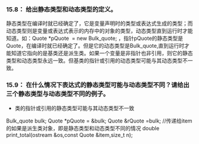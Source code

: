 ### 15.8： 给出静态类型和动态类型的定义。
静态类型在编译时就已经确定了，它是变量声明时的类型或表达式生成的类型；而动态类型则是变量或表达式表示的内存中的对象的类型，动态类型直到运行时才能知道。如：Quote *pQuote  = new Bulk_quote; ，指针pQuote的静态类型是Quote，在编译时就已经确定了。但是它的动态类型是Bulk_quote,直到运行时才能知道它指向的是基类还是派生类。如果一个变量是非指针也非引用，则它的静态类型和动态类型永远一致。但基类的指针或引用的动态类型可能与其动态类型不一致。
### 15.9： 在什么情况下表达式的静态类型可能与动态类型不同？请给出三个静态类型与动态类型不同的例子。

* 类的指针或引用的静态类型可能与其动态类型不一致

Bulk_quote bulk; 
Quote *pQuote = &bulk;
Quote &rQuote =bulk;
//传递给item的如果是派生类对象，即是静态类型和动态类型不同的情况
double print_total(ostream &os,const Quote &item,size_t n);
